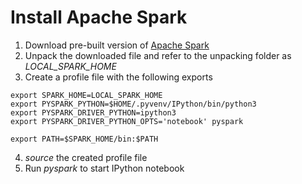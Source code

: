 # Install Apache Spark

1. Download pre-built version of [Apache Spark](http://spark.apache.org/downloads.html)
2. Unpack the downloaded file and refer to the unpacking folder as *LOCAL_SPARK_HOME*
3. Create a profile file with the following exports
 ```shell
 export SPARK_HOME=LOCAL_SPARK_HOME
 export PYSPARK_PYTHON=$HOME/.pyvenv/IPython/bin/python3
 export PYSPARK_DRIVER_PYTHON=ipython3
 export PYSPARK_DRIVER_PYTHON_OPTS='notebook' pyspark
 
 export PATH=$SPARK_HOME/bin:$PATH
 ```
4. *source* the created profile file
5. Run *pyspark* to start IPython notebook
